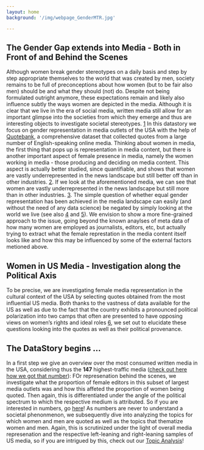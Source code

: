 ```yaml
---
layout: home
background: '/img/webpage_GenderMTR.jpg'

---
```


## The Gender Gap extends into Media - Both in Front of and Behind the Scenes
Although women break gender stereotypes on a daily basis and step by step appropriate themselves to the world that was created by men, society remains to be full of preconceptions about how women (but to be fair also men) should be and what they should (not) do. Despite not being formulated outright anymore, these expectations remain and likely also influence subtly the ways women are depicted in the media. Although it is clear that we live in the era of social media, written media still allow for an important glimpse into the societies from which they emerge and thus are interesting objects to investigate societal stereotypes. [1](https://www1.udel.edu/comm245/readings/GenderedMedia.pdf)
In this datastory we focus on gender representation in media outlets of the USA with the help of [Quotebank](https://quotebank.dlab.tools/), a comprehensive dataset that collected quotes from a large number of English-speaking online media. 
Thinking about women in media, the first thing that pops up is representation in media content, but there is another important aspect of female presence in media, namely the women working in media - those producing and deciding on media content. This aspect is actually better studied, since quantifiable, and shows that  women are vastly underrepresented in the news landscape but still better off than in other industries. [2](https://www.unwomen.org/en/digital-library/multimedia/2015/11/infographic-women-and-media). If we look at the aforementioned media, we can see that women are vastly underrepresented in the news landscape but still more than in other industries.  [3](https://www.mckinsey.com/industries/technology-media-and-telecommunications/our-insights/shattering-the-glass-screen).
The simple question of whether equal gender representation has been achieved in the media landscape can easily (and without the need of any data science) be negated by simply looking at the world we live (see also [4](]https://womensmediacenter.com/reports/the-status-of-women-in-u-s-media-2019) and [5](https://reutersinstitute.politics.ox.ac.uk/women-and-leadership-news-media-2020-evidence-ten-markets)). We envision to show a more fine-grained approach to the issue, going beyond the known anaylses of meta data of how many women are employed as journalists, editors, etc, but actually trying to extract what the female represtation in the media content itself looks like and how this may be influenced by some of the external factors metioned above.
## Women in US Media - Investigation along the Political Axis
To be precise, we are investigating female media representation in the cultural context of the USA by selecting quotes obtained from the most influential US media. Both thanks to the vastness of data available for the US as well as due to the fact that the country exhibits a pronounced political polarization into two camps that often are presented to have opposing views on women’s rights and ideal roles [6](https://www.vox.com/mischiefs-of-faction/2016/7/18/12203690/democrats-republicans-gender-discrimination), we set out to elucidate these questions looking into the quotes as well as their political provenance.
## The DataStory begins …
In a first step we give an overview over the most consumed written media in the USA, considering thus the **147** highest-traffic media ([check out here how we got that number](https://vfayt99.github.io/femedia/2021/01/04/Data.html)): FOr represenation behind the scenes, we investigate what the proportion of female editors in this subset of largest media outlets was and how this affeted the proportion of women being quoted. Then again, this is differentiated under the angle of the political spectrum to which the respective medium is attributed. So if you are interested in numbers, go [here](https://vfayt99.github.io/femedia/2021/01/02/Analysis.html)!
As numbers are never to understand a societal phenonmenon, we subsequently dive into analyzing the topics for which women and men are quoted as well as the topics that thematize women and men. Again, this is scrutinized under the light of overall media represenation and the respective left-leaning and right-leaning samples of US media, so if you are intrigued by this, check out our [Topic Analysis](https://vfayt99.github.io/femedia/2021/01/02/Quotes-analysis.htmll)!
